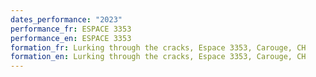 ```yaml
---
dates_performance: "2023"
performance_fr: ESPACE 3353
performance_en: ESPACE 3353
formation_fr: Lurking through the cracks, Espace 3353, Carouge, CH
formation_en: Lurking through the cracks, Espace 3353, Carouge, CH
---
```

